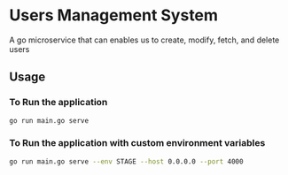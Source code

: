 # Users Management System

A go microservice that can enables us to create, modify, fetch, and delete users

## Usage

### To Run the application
```bash
go run main.go serve
```

### To Run the application with custom environment variables
```bash
go run main.go serve --env STAGE --host 0.0.0.0 --port 4000
```